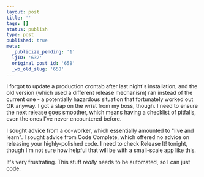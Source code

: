```yaml
---
layout: post
title: ''
tags: []
status: publish
type: post
published: true
meta:
  _publicize_pending: '1'
  ljID: '632'
  original_post_id: '658'
  _wp_old_slug: '658'
---
```

I forgot to update a production crontab after last night's installation, and the old version (which used a different release mechanism) ran instead of the current one - a potentially hazardous situation that fortunately worked out OK anyway.  I got a slap on the wrist from my boss, though.  I need to ensure the next release goes smoother, which means having a checklist of pitfalls, even the ones I've never encountered before.

I sought advice from a co-worker, which essentially amounted to "live and learn".  I sought advice from Code Complete, which offered no advice on releasing your highly-polished code.  I need to check Release It! tonight, though I'm not sure how helpful that will be with a small-scale app like this.

It's very frustrating.  This stuff <em>really</em> needs to be automated, so I can just code.
